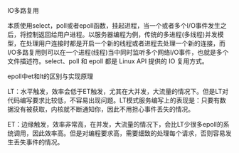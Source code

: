IO多路复用

本质使用select，poll或者epoll函数，挂起进程，当一个或者多个I/O事件发生之后，将控制返回给用户进程。以服务器编程为例，传统的多进程(多线程)并发模型，在处理用户连接时都是开启一个新的线程或者进程去处理一个新的连接，而I/O多路复用则可以在一个进程(线程)当中同时监听多个网络I/O事件，也就是多个文件描述符。select、poll 和 epoll 都是 Linux API 提供的 IO 复用方式。



epoll中et和lt的区别与实现原理

LT：水平触发，效率会低于ET触发，尤其在大并发，大流量的情况下。但是LT对代码编写要求比较低，不容易出现问题。LT模式服务编写上的表现是：只要有数据没有被获取，内核就不断通知你，因此不用担心事件丢失的情况。

ET：边缘触发，效率非常高，在并发，大流量的情况下，会比LT少很多epoll的系统调用，因此效率高。但是对编程要求高，需要细致的处理每个请求，否则容易发生丢失事件的情况。





